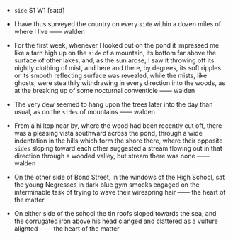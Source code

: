 - `side` S1 W1 [saɪd]



-  I have thus surveyed the country on every `side` within a dozen miles of where I live —— walden

-  For the first week, whenever I looked out on the pond it impressed me like a tarn high up on the `side` of a mountain, its bottom far above the surface of other lakes, and, as the sun arose, I saw it throwing off its nightly clothing of mist, and here and there, by degrees, its soft ripples or its smooth reflecting surface was revealed, while the mists, like ghosts, were stealthily withdrawing in every direction into the woods, as at the breaking up of some nocturnal conventicle —— walden

-  The very dew seemed to hang upon the trees later into the day than usual, as on the `sides` of mountains —— walden

-  From a hilltop near by, where the wood had been recently cut off, there was a pleasing vista southward across the pond, through a wide indentation in the hills which form the shore there, where their opposite `sides` sloping toward each other suggested a stream flowing out in that direction through a wooded valley, but stream there was none —— walden

-  On the other side of Bond Street, in the windows of the High School, sat the young Negresses in dark blue gym smocks engaged on the interminable task of trying to wave their wirespring hair —— the heart of the matter

-  On either side of the school the tin roofs sloped towards the sea, and the corrugated iron above his head clanged and clattered as a vulture alighted —— the heart of the matter